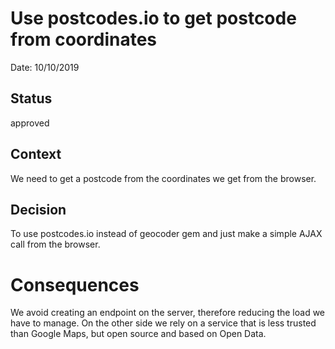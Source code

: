 # Use postcodes.io to get postcode from coordinates
Date: 10/10/2019

## Status
approved

## Context
We need to get a postcode from the coordinates we get from the browser.

## Decision
To use postcodes.io instead of geocoder gem and just make a simple AJAX call from the browser.

# Consequences
We avoid creating an endpoint on the server, therefore reducing the load we have to manage. On the other side we rely on a service that is less trusted than Google Maps, but open source and based on Open Data.
